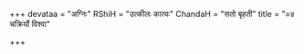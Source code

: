+++
devataa = "अग्निः"
RShiH = "उत्कीलः कात्यः"
ChandaH = "सतो बृहती"
title = "०४ चक्रिर्यो विश्वा"

+++
